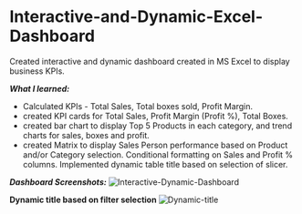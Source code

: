 # Interactive-and-Dynamic-Excel-Dashboard

Created interactive and dynamic dashboard created in MS Excel to display business KPIs.

***What I learned:***
- Calculated KPIs - Total Sales, Total boxes sold, Profit Margin.
- created KPI cards for Total Sales, Profit Margin (Profit %), Total Boxes.
- created bar chart to display Top 5 Products in each category, and trend charts for sales, boxes and profit.
- created Matrix to display Sales Person performance based on Product and/or Category selection.
Conditional formatting on Sales and Profit % columns. Implemented dynamic table title based on selection of slicer.

***Dashboard Screenshots:***
![Interactive-Dynamic-Dashboard](https://github.com/manaswipatil/Interactive-and-Dynamic-Excel-Dashboard/assets/50437663/8b0f8777-482a-4f46-9e39-c10e7840451d)
<br>

**Dynamic title based on filter selection**
![Dynamic-title](https://github.com/manaswipatil/Interactive-and-Dynamic-Excel-Dashboard/assets/50437663/80d1015e-e5c0-406a-9965-19227b305d51)
